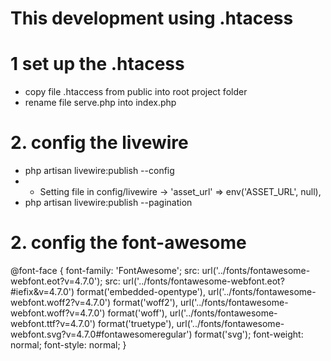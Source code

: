 # This development using .htacess

# 1 set up the .htacess
- copy file .htaccess from public into root project folder
- rename file serve.php into index.php


# 2. config the livewire
- php artisan livewire:publish --config
- - Setting file in config/livewire -> 'asset_url' => env('ASSET_URL', null),
- php artisan livewire:publish --pagination

# 2. config the font-awesome
@font-face {
  font-family: 'FontAwesome';
  src: url('../fonts/fontawesome-webfont.eot?v=4.7.0');
  src: url('../fonts/fontawesome-webfont.eot?#iefix&v=4.7.0') format('embedded-opentype'), url('../fonts/fontawesome-webfont.woff2?v=4.7.0') format('woff2'), url('../fonts/fontawesome-webfont.woff?v=4.7.0') format('woff'), url('../fonts/fontawesome-webfont.ttf?v=4.7.0') format('truetype'), url('../fonts/fontawesome-webfont.svg?v=4.7.0#fontawesomeregular') format('svg');
  font-weight: normal;
  font-style: normal;
}